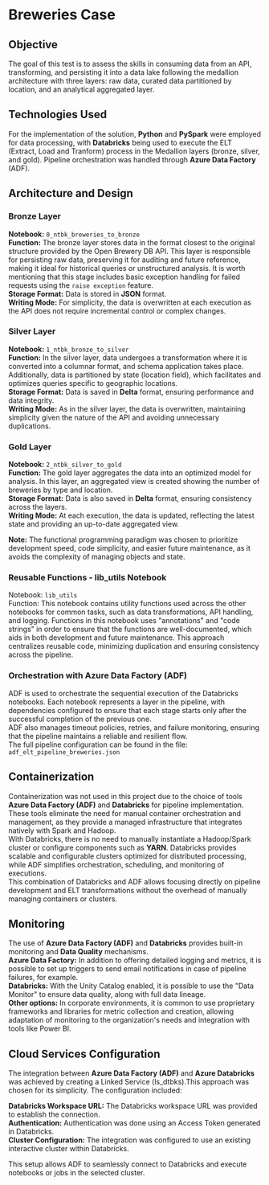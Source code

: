 # Breweries Case  

## Objective  
The goal of this test is to assess the skills in consuming data from an API, transforming, and persisting it into a data lake following the medallion architecture with three layers: raw data, curated data partitioned by location, and an analytical aggregated layer.  

## Technologies Used  
For the implementation of the solution, **Python** and **PySpark** were employed for data processing, with **Databricks** being used to execute the ELT (Extract, Load and Tranform) process in the Medallion layers (bronze, silver, and gold). Pipeline orchestration was handled through **Azure Data Factory** (ADF).  

## Architecture and Design  

### Bronze Layer  
**Notebook:** `0_ntbk_breweries_to_bronze`  
**Function:** The bronze layer stores data in the format closest to the original structure provided by the Open Brewery DB API. This layer is responsible for persisting raw data, preserving it for auditing and future reference, making it ideal for historical queries or unstructured analysis. It is worth mentioning that this stage includes basic exception handling for failed requests using the `raise exception` feature.  
**Storage Format:** Data is stored in **JSON** format.  
**Writing Mode:** For simplicity, the data is overwritten at each execution as the API does not require incremental control or complex changes.

### Silver Layer  
**Notebook:** `1_ntbk_bronze_to_silver`  
**Function:** In the silver layer, data undergoes a transformation where it is converted into a columnar format, and schema application takes place. Additionally, data is partitioned by state (location field), which facilitates and optimizes queries specific to geographic locations.  
**Storage Format:** Data is saved in **Delta** format, ensuring performance and data integrity.  
**Writing Mode:** As in the silver layer, the data is overwritten, maintaining simplicity given the nature of the API and avoiding unnecessary duplications.

### Gold Layer  
**Notebook:** `2_ntbk_silver_to_gold`  
**Function:** The gold layer aggregates the data into an optimized model for analysis. In this layer, an aggregated view is created showing the number of breweries by type and location.  
**Storage Format:** Data is also saved in **Delta** format, ensuring consistency across the layers.  
**Writing Mode:** At each execution, the data is updated, reflecting the latest state and providing an up-to-date aggregated view.  

**Note:** The functional programming paradigm was chosen to prioritize development speed, code simplicity, and easier future maintenance, as it avoids the complexity of managing objects and state.  

### Reusable Functions - lib_utils Notebook  
Notebook: `lib_utils`  
Function: This notebook contains utility functions used across the other notebooks for common tasks, such as data transformations, API handling, and logging. Functions in this notebook uses "annotations" and "code strings" in order to ensure that the functions are well-documented, which aids in both development and future maintenance. This approach centralizes reusable code, minimizing duplication and ensuring consistency across the pipeline.  

### Orchestration with Azure Data Factory (ADF)  
ADF is used to orchestrate the sequential execution of the Databricks notebooks. Each notebook represents a layer in the pipeline, with dependencies configured to ensure that each stage starts only after the successful completion of the previous one.  
ADF also manages timeout policies, retries, and failure monitoring, ensuring that the pipeline maintains a reliable and resilient flow.  
The full pipeline configuration can be found in the file: `adf_elt_pipeline_breweries.json`

## Containerization  
Containerization was not used in this project due to the choice of tools **Azure Data Factory (ADF)** and **Databricks** for pipeline implementation. These tools eliminate the need for manual container orchestration and management, as they provide a managed infrastructure that integrates natively with Spark and Hadoop.  
With Databricks, there is no need to manually instantiate a Hadoop/Spark cluster or configure components such as **YARN**. Databricks provides scalable and configurable clusters optimized for distributed processing, while ADF simplifies orchestration, scheduling, and monitoring of executions.  
This combination of Databricks and ADF allows focusing directly on pipeline development and ELT transformations without the overhead of manually managing containers or clusters.   

## Monitoring  
The use of **Azure Data Factory (ADF)** and **Databricks** provides built-in monitoring and **Data Quality** mechanisms.  
**Azure Data Factory:** In addition to offering detailed logging and metrics, it is possible to set up triggers to send email notifications in case of pipeline failures, for example.  
**Databricks:** With the Unity Catalog enabled, it is possible to use the "Data Monitor" to ensure data quality, along with full data lineage.  
**Other options:** In corporate environments, it is common to use proprietary frameworks and libraries for metric collection and creation, allowing adaptation of monitoring to the organization's needs and integration with tools like Power BI.  

## Cloud Services Configuration  
The integration between **Azure Data Factory (ADF)** and **Azure Databricks** was achieved by creating a Linked Service (ls_dtbks).This approach was chosen for its simplicity. The configuration included:  

**Databricks Workspace URL:** The Databricks workspace URL was provided to establish the connection.  
**Authentication:** Authentication was done using an Access Token generated in Databricks.  
**Cluster Configuration:** The integration was configured to use an existing interactive cluster within Databricks.  

This setup allows ADF to seamlessly connect to Databricks and execute notebooks or jobs in the selected cluster.  
